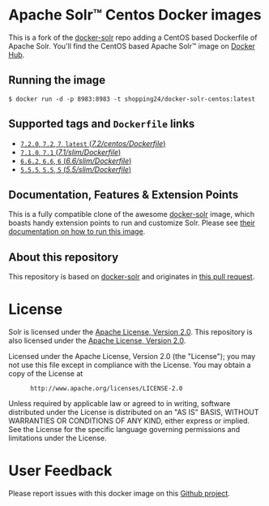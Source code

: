 # Apache Solr™ Centos Docker images

This is a fork of the [docker-solr](https://github.com/docker-solr/docker-solr) repo adding
a CentOS based Dockerfile of Apache Solr. You'll find the CentOS based Apache Solr™  image on
[Docker Hub](https://hub.docker.com/r/shopping24/docker-solr-centos/).

## Running the image

```console
$ docker run -d -p 8983:8983 -t shopping24/docker-solr-centos:latest
```

## Supported tags and `Dockerfile` links

- [`7.2.0`, `7.2`, `7`, `latest` (*7.2/centos/Dockerfile*)](https://github.com/shopping24/docker-solr-centos/blob/master/7.2/centos/Dockerfile)
- [`7.1.0`, `7.1` (*7.1/slim/Dockerfile*)](https://github.com/docker-solr/shopping24/blob/master/7.1/slim/Dockerfile)
- [`6.6.2`, `6.6`, `6` (*6.6/slim/Dockerfile*)](https://github.com/shopping24/docker-solr/blob/master/6.6/slim/Dockerfile)
- [`5.5.5`, `5.5`, `5` (*5.5/slim/Dockerfile*)](https://github.com/shopping24/docker-solr/blob/master/5.5/slim/Dockerfile)

## Documentation, Features & Extension Points

This is a fully compatible clone of the awesome [docker-solr](https://github.com/docker-solr/docker-solr) image, 
which boasts handy extension points to run and customize Solr. Please see [their documentation on how to run this 
image](https://github.com/shopping24/docker-solr/blob/master/README.md#how-to-use-this-docker-image). 

## About this repository

This repository is based on [docker-solr](https://github.com/docker-solr/docker-solr) and
originates in [this pull request](https://github.com/docker-solr/docker-solr/pull/160).

# License

Solr is licensed under the [Apache License, Version 2.0](https://www.apache.org/licenses/LICENSE-2.0).
This repository is also licensed under the [Apache License, Version 2.0](https://www.apache.org/licenses/LICENSE-2.0).

Licensed under the Apache License, Version 2.0 (the "License"); you may not use this file except in compliance with the License. You may obtain a copy of the License at

	      http://www.apache.org/licenses/LICENSE-2.0

Unless required by applicable law or agreed to in writing, software distributed under the License is distributed on an "AS IS" BASIS, WITHOUT WARRANTIES OR CONDITIONS OF ANY KIND, either express or implied. See the License for the specific language governing permissions and limitations under the License.

# User Feedback

Please report issues with this docker image on this [Github project](https://github.com/shopping24/docker-solr).
